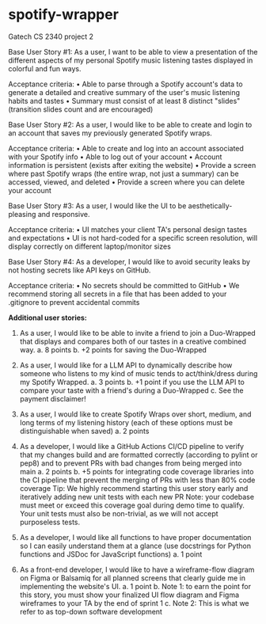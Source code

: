 # spotify-wrapper
Gatech CS 2340 project 2

Base User Story #1: As a user, I want to be able to view a presentation of the different aspects of my personal Spotify music listening tastes displayed in colorful and fun ways. 

Acceptance criteria:  • Able to parse through a Spotify account's data to generate a detailed and creative summary of the user's music listening habits and tastes • Summary must consist of at least 8 distinct "slides" (transition slides count and are encouraged) 

Base User Story #2: As a user, I would like to be able to create and login to an account that saves my previously generated Spotify wraps. 

Acceptance criteria:  • Able to create and log into an account associated with your Spotify info • Able to log out of your account • Account information is persistent (exists after exiting the website) • Provide a screen where past Spotify wraps (the entire wrap, not just a summary) can be accessed, viewed, and deleted • Provide a screen where you can delete your account 

Base User Story #3: As a user, I would like the UI to be aesthetically-pleasing and responsive. 

Acceptance criteria:  • UI matches your client TA's personal design tastes and expectations • UI is not hard-coded for a specific screen resolution, will display correctly on different laptop/monitor sizes 

Base User Story #4: As a developer, I would like to avoid security leaks by not hosting secrets like API keys on GitHub. 

Acceptance criteria:  • No secrets should be committed to GitHub • We recommend storing all secrets in a file that has been added to your .gitignore to prevent accidental commits 

**Additional user stories:**

1. As a user, I would like to be able to invite a friend to join a Duo-Wrapped that
displays and compares both of our tastes in a creative combined way.
a. 8 points
b. +2 points for saving the Duo-Wrapped

2. As a user, I would like for a LLM API to dynamically describe how someone who
listens to my kind of music tends to act/think/dress during my Spotify Wrapped.
a. 3 points
b. +1 point if you use the LLM API to compare your taste with a friend's during a
Duo-Wrapped
c. See the payment disclaimer!

6. As a user, I would like to create Spotify Wraps over short, medium, and long terms of
my listening history (each of these options must be distinguishable when saved)
a. 2 points

9. As a developer, I would like a GitHub Actions CI/CD pipeline to verify that my changes
build and are formatted correctly (according to pylint or pep8) and to prevent PRs
with bad changes from being merged into main
a. 2 points
b. +5 points for integrating code coverage libraries into the CI pipeline that
prevent the merging of PRs with less than 80% code coverage
Tip: We highly recommend starting this user story early and iteratively
adding new unit tests with each new PR
Note: your codebase must meet or exceed this coverage goal during
demo time to qualify. Your unit tests must also be non-trivial, as we
will not accept purposeless tests.

16. As a developer, I would like all functions to have proper documentation so I can
easily understand them at a glance (use docstrings for Python functions and JSDoc
for JavaScript functions)
a. 1 point

17. As a front-end developer, I would like to have a wireframe-flow diagram on Figma or
Balsamiq for all planned screens that clearly guide me in implementing the website's
UI.
a. 1 point
b. Note 1: to earn the point for this story, you must show your finalized UI flow
diagram and Figma wireframes to your TA by the end of sprint 1
c. Note 2: This is what we refer to as top-down software development

